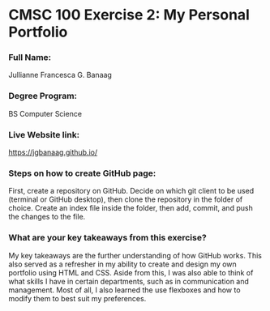 # CMSC 100 Exercise 2: My Personal Portfolio

### Full Name:
Jullianne Francesca G. Banaag

### Degree Program:
BS Computer Science

### Live Website link: 
https://jgbanaag.github.io/

### Steps on how to create GitHub page:
First, create a repository on GitHub. Decide on which git client to be used (terminal or GitHub desktop), then clone the repository in the folder of choice. Create an index file inside the folder, then add, commit, and push the changes to the file.

### What are your key takeaways from this exercise?
My key takeaways are the further understanding of how GitHub works. This also served as a refresher in my ability to create and design my own portfolio using HTML and CSS. Aside from this, I was also able to think of what skills I have in certain departments, such as in communication and management. Most of all, I also learned the use flexboxes and how to modify them to best suit my preferences.
